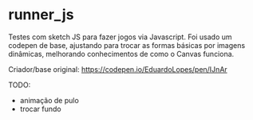 # runner_js
 
Testes com sketch JS para fazer jogos via Javascript.
Foi usado um codepen de base, ajustando para trocar as formas básicas por imagens dinâmicas, melhorando conhecimentos de como o Canvas funciona. 

Criador/base original:
https://codepen.io/EduardoLopes/pen/IJnAr

TODO: 
* animação de pulo
* trocar fundo
